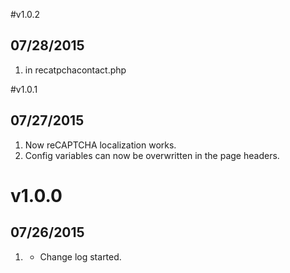 #v1.0.2
## 07/28/2015

1. [](#bugfix) in recatpchacontact.php


#v1.0.1
## 07/27/2015

1. [](#bugfix) Now reCAPTCHA localization works.
2. [](#new) Config variables can now be overwritten in the page headers.

# v1.0.0
## 07/26/2015

1. [](#new)
    * Change log started.





